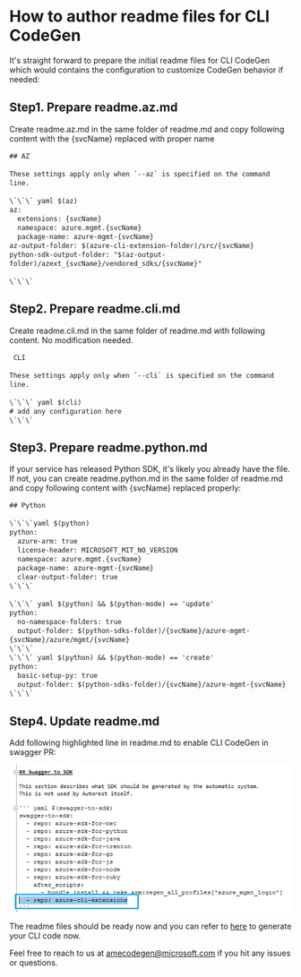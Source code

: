 # How to author readme files for CLI CodeGen

It's straight forward to prepare the initial readme files for CLI CodeGen which would contains the configuration to customize CodeGen behavior if needed:

## Step1. Prepare readme.az.md

Create readme.az.md in the same folder of readme.md and copy following content with the {svcName} replaced with proper name
```
## AZ

These settings apply only when `--az` is specified on the command line.

\`\`\` yaml $(az)
az:
  extensions: {svcName}
  namespace: azure.mgmt.{svcName}
  package-name: azure-mgmt-{svcName}
az-output-folder: $(azure-cli-extension-folder)/src/{svcName}
python-sdk-output-folder: "$(az-output-folder)/azext_{svcName}/vendored_sdks/{svcName}"

\`\`\`
```

## Step2. Prepare readme.cli.md

Create readme.cli.md in the same folder of readme.md with following content. No modification needed.
```
 CLI

These settings apply only when `--cli` is specified on the command line.

\`\`\` yaml $(cli)
# add any configuration here
\`\`\`
```

## Step3. Prepare readme.python.md

If your service has released Python SDK, it's likely you already have the file. If not, you can create readme.python.md in the same folder of readme.md and copy following content with {svcName} replaced properly:

```
## Python

\`\`\`yaml $(python)
python:
  azure-arm: true
  license-header: MICROSOFT_MIT_NO_VERSION
  namespace: azure.mgmt.{svcName}
  package-name: azure-mgmt-{svcName}
  clear-output-folder: true
\`\`\`

\`\`\` yaml $(python) && $(python-mode) == 'update'
python:
  no-namespace-folders: true
  output-folder: $(python-sdks-folder)/{svcName}/azure-mgmt-{svcName}/azure/mgmt/{svcName}
\`\`\`
\`\`\` yaml $(python) && $(python-mode) == 'create'
python:
  basic-setup-py: true
  output-folder: $(python-sdks-folder)/{svcName}/azure-mgmt-{svcName}
\`\`\`
```
## Step4. Update readme.md

Add following highlighted line in readme.md to enable CLI CodeGen in swagger PR:

![sample image](images/author-readme1.png)

The readme files should be ready now and you can refer to [here](how-to-generate.md) to generate your CLI code now. 

Feel free to reach to us at amecodegen@microsoft.com if you hit any issues or questions.
